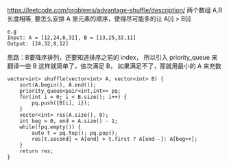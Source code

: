 https://leetcode.com/problems/advantage-shuffle/description/
两个数组 A,B 长度相等, 要怎么安排 A 里元素的顺序，使得尽可能多的让 A[i] > B[i] 
```
e.g 
Input: A = [12,24,8,32], B = [13,25,32,11]
Output: [24,32,8,12]
```

思路：B要降序排列，还要知道排序之前的 index， 所以引入 priority_queue 来翻译一些 B
这样就简单了，依次满足 B， 如果满足不了，那就用最小的 A 来充数

```
vector<int> shuffle(vector<int> A, vector<int> B) {
    sort(A.begin(), A.end());
    priority_queue<pair<int,int>> pq;
    for(int i = 0; i < B.size(); i++) {
        pq.push({B[i], i});
    }
    vector<int> res(A.size(), 0);
    int beg = 0, end = A.size() - 1;
    while(!pq.empty()) {
        auto t = pq.top(); pq.pop();
        res[t.second] = A[end] > t.first ? A[end--]: A[beg++];
    }
    return res;
}


```

